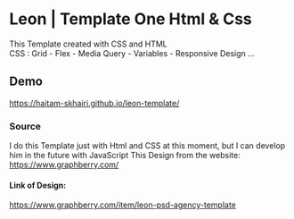 # Leon | Template One Html & Css
This Template created with CSS and HTML<br>
CSS : Grid - Flex - Media Query - Variables - Responsive Design ...
## Demo
https://haitam-skhairi.github.io/leon-template/
### Source
I do this Template just with Html and CSS at this moment, but I can develop him in the future with JavaScript 
This Design from the website:<br>
https://www.graphberry.com/
#### Link of Design:
https://www.graphberry.com/item/leon-psd-agency-template
